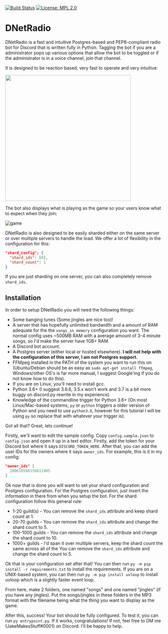 [![Build Status](https://travis-ci.org/JakeMakesStuff/DNetRadio.svg?branch=master)](https://travis-ci.org/JakeMakesStuff/DNetRadio)
[![License: MPL 2.0](https://img.shields.io/badge/License-MPL%202.0-brightgreen.svg)](https://opensource.org/licenses/MPL-2.0)

# DNetRadio
DNetRadio is a fast and intuitive Postgres-based and PEP8-compliant radio bot for Discord that is written fully in Python. Tagging the bot if you are a administrator pops up various options that allow the bot to be toggled or if the administrator is in a voice channel, join that channel.

It is designed to be reaction based, very fast to operate and very intuitive:

<img src="https://some-banned-discord-user.pinged-b1nzy-for.fun/5kxd1.png" height="400">

The bot also displays what is playing as the game so your users know what to expect when they join:

![game](https://some-banned-discord-user.pinged-b1nzy-for.fun/2cr19.png)

DNetRadio is also designed to be easily sharded either on the same server or over multiple servers to handle the load. We offer a lot of flexibility in  the configuration for this:
```json
"shard_config": {
  "shard_ids": [0],
  "shard_count": 1
}
```
If you are just sharding on one server, you can also completely remove `shard_ids`.

## Installation
In order to setup DNetRadio you will need the following things:
- Some banging tunes (Some jingles are nice too)!
- A server that has hopefully unlimited bandwidth and a amount of RAM adequate for the the `songs_in_memory` configuration you want. The normal config uses ~500MB RAM with a average amount of 3-4 minute songs, so I'd make the server have 1GB+ RAM.
- A Discord bot account.
- A Postgres server (either local or hosted elsewhere). **I will not help with the configuration of this server, I am not Postgres support.**
- FFMpeg installed in the PATH of the system you want to run this on (Ubuntu/Debian should be as easy as `sudo apt-get install ffmpeg`, Windows/other OS's is  far more  manual, I suggest Google'ing if you do not know how to do this).
- If you are on Linux, you'll need to install gcc.
- Python 3.6+ (I suggest 3.6.6, 3.5.x won't work and 3.7 is a bit more buggy on discord.py rewrite in my experience).
- Knowledge of the commandline trigger for Python 3.6+ (On most Linux/Mac-based systems, `py` or `python` triggers a older version of Python and you need to use `python3.6`, however for this tutorial I will be using  `py` so replace that with whatever your trigger is).

Got all that? Great, lets continue!

Firstly, we'll want to edit the sample config. Copy `config.sample.json` to `config.json` and open it up in a text editor. Firstly, add the token for your Discord bot where it says `DISCORD_TOKEN_HERE`. After that, you can add the user IDs for the owners where it says `owner_ids`. For example, this is it in my config:

```json
"owner_ids" [
  280610586159611905
]
```

Ok now that is done you will want to set your shard configuration and Postgres configuration. For the Postgres configuration, just insert the information in there from when you setup the bot. For the shard configuration follow this general rule:
- 1-20 guild(s) - You can remove the `shard_ids` attribute and keep shard count at 1.
- 20-70 guilds - You can remove the `shard_ids` attribute and change the shard count to 5.
- 100-1000 guilds - You can remove the `shard_ids` attribute and change the shard count to 10.
- 1000+ guilds - I'd span it over multiple servers, keep the shard count the same across all of the You can remove the `shard_ids` attribute and change the shard count to 5.

Ok that is your configuration set after that! You can then run `py -m pip install -r requirements.txt` to install the requirements. If you are on a UNIX-based system, you can then run `py -m pip install uvloop` to install uvloop which is a slightly faster event loop.

From here, make 2 folders, one named "songs" and one named "jingles" (if you have any jingles). Put the songs/jingles in these folders in the MP3 format with the filename being what the thing you want to display as the game.

After this, success! Your bot should be fully configured. To test it, you can run `py entrypoint.py`. If it works, congratulations! If not, feel free to DM me (JakeMakesStuff#0001) on Discord. I'll be happy to help.
